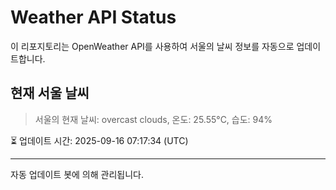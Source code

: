 
# Weather API Status

이 리포지토리는 OpenWeather API를 사용하여 서울의 날씨 정보를 자동으로 업데이트합니다.

## 현재 서울 날씨
> 서울의 현재 날씨: overcast clouds, 온도: 25.55°C, 습도: 94%

⏳ 업데이트 시간: 2025-09-16 07:17:34 (UTC)

---
자동 업데이트 봇에 의해 관리됩니다.
